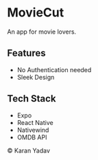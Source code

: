 # MovieCut

An app for movie lovers.

## Features

- No Authentication needed
- Sleek Design

## Tech Stack

- Expo
- React Native
- Nativewind
- OMDB API

©️ Karan Yadav
